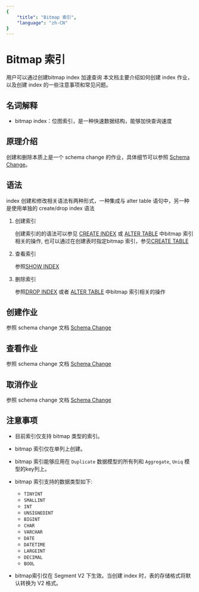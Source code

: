```yaml
---
{
    "title": "Bitmap 索引",
    "language": "zh-CN"
}
---
```


<!-- 
Licensed to the Apache Software Foundation (ASF) under one
or more contributor license agreements.  See the NOTICE file
distributed with this work for additional information
regarding copyright ownership.  The ASF licenses this file
to you under the Apache License, Version 2.0 (the
"License"); you may not use this file except in compliance
with the License.  You may obtain a copy of the License at

  http://www.apache.org/licenses/LICENSE-2.0

Unless required by applicable law or agreed to in writing,
software distributed under the License is distributed on an
"AS IS" BASIS, WITHOUT WARRANTIES OR CONDITIONS OF ANY
KIND, either express or implied.  See the License for the
specific language governing permissions and limitations
under the License.
-->

# Bitmap 索引
用户可以通过创建bitmap index 加速查询
本文档主要介绍如何创建 index 作业，以及创建 index 的一些注意事项和常见问题。

## 名词解释
* bitmap index：位图索引，是一种快速数据结构，能够加快查询速度

## 原理介绍
创建和删除本质上是一个 schema change 的作业，具体细节可以参照 [Schema Change](alter-table-schema-change)。

## 语法
index 创建和修改相关语法有两种形式，一种集成与 alter table 语句中，另一种是使用单独的 
create/drop index 语法
1. 创建索引

    创建索引的的语法可以参见 [CREATE INDEX](../../sql-reference/sql-statements/Data%20Definition/CREATE%20INDEX.html) 
    或 [ALTER TABLE](../../sql-reference/sql-statements/Data%20Definition/ALTER%20TABLE.html) 中bitmap 索引相关的操作,
    也可以通过在创建表时指定bitmap 索引，参见[CREATE TABLE](../../sql-reference/sql-statements/Data%20Definition/CREATE%20TABLE.html)

2. 查看索引

    参照[SHOW INDEX](../../sql-reference/sql-statements/Administration/SHOW%20INDEX.html)

3. 删除索引

    参照[DROP INDEX](../../sql-reference/sql-statements/Data%20Definition/DROP%20INDEX.html)
    或者 [ALTER TABLE](../../sql-reference/sql-statements/Data%20Definition/ALTER%20TABLE.html) 中bitmap 索引相关的操作

## 创建作业
参照 schema change 文档 [Schema Change](alter-table-schema-change.html)

## 查看作业
参照 schema change 文档 [Schema Change](alter-table-schema-change.html)

## 取消作业
参照 schema change 文档 [Schema Change](alter-table-schema-change.html)

## 注意事项
* 目前索引仅支持 bitmap 类型的索引。 
* bitmap 索引仅在单列上创建。
* bitmap 索引能够应用在 `Duplicate` 数据模型的所有列和 `Aggregate`, `Uniq` 模型的key列上。
* bitmap 索引支持的数据类型如下:
    * `TINYINT`
    * `SMALLINT`
    * `INT`
    * `UNSIGNEDINT`
    * `BIGINT`
    * `CHAR`
    * `VARCHAR`
    * `DATE`
    * `DATETIME`
    * `LARGEINT`
    * `DECIMAL`
    * `BOOL`

* bitmap索引仅在 Segment V2 下生效。当创建 index 时，表的存储格式将默认转换为 V2 格式。

